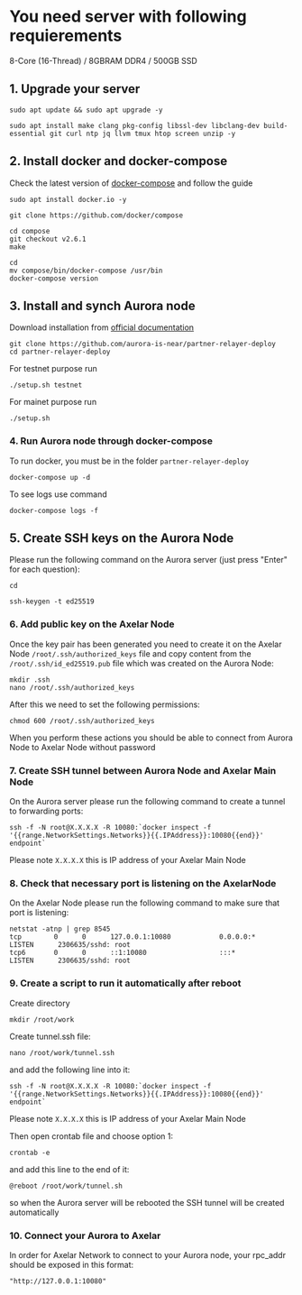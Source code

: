 # You need server with following requierements

8-Core (16-Thread) / 8GBRAM DDR4 / 500GB SSD

## 1. Upgrade your server
```
sudo apt update && sudo apt upgrade -y
```
```
sudo apt install make clang pkg-config libssl-dev libclang-dev build-essential git curl ntp jq llvm tmux htop screen unzip -y
```
## 2. Install docker and docker-compose

Check the latest version of [docker-compose](https://github.com/docker/compose) and follow the guide
```
sudo apt install docker.io -y
```
```
git clone https://github.com/docker/compose
```
```
cd compose
git checkout v2.6.1
make
```
```
cd
mv compose/bin/docker-compose /usr/bin
docker-compose version
```
## 3. Install and synch Aurora node

Download installation from [official documentation](https://github.com/aurora-is-near/partner-relayer-deploy)
```
git clone https://github.com/aurora-is-near/partner-relayer-deploy
cd partner-relayer-deploy
```
For testnet purpose run 
```
./setup.sh testnet
```
For mainet purpose run
```
./setup.sh
```
### 4. Run Aurora node through docker-compose
To run docker, you must be in the folder `partner-relayer-deploy`
``` 
docker-compose up -d
```
To see logs use command
```
docker-compose logs -f
```
## 5. Create SSH keys on the Aurora Node
Please run the following command on the Aurora server (just press "Enter" for each question):
```
cd
```
```
ssh-keygen -t ed25519
```

### 6. Add public key on the Axelar Node
Once the key pair has been generated you need to create it on the Axelar Node `/root/.ssh/authorized_keys` file and copy content from the `/root/.ssh/id_ed25519.pub` file which was created on the Aurora Node:
```
mkdir .ssh
nano /root/.ssh/authorized_keys
```
After this we need to set the following permissions:
```
chmod 600 /root/.ssh/authorized_keys
```
When you perform these actions you should be able to connect from Aurora Node to Axelar Node without password

### 7. Create SSH tunnel between Aurora Node and Axelar Main Node
On the Aurora server please run the following command to create a tunnel to forwarding ports:
```
ssh -f -N root@X.X.X.X -R 10080:`docker inspect -f '{{range.NetworkSettings.Networks}}{{.IPAddress}}:10080{{end}}' endpoint`
```
Please note `X.X.X.X` this is IP address of your Axelar Main Node

### 8. Check that necessary port is listening on the AxelarNode
On the Axelar Node please run the following command to make sure that port is listening:
```
netstat -atnp | grep 8545
tcp        0      0      127.0.0.1:10080            0.0.0.0:*               LISTEN      2306635/sshd: root
tcp6       0      0      ::1:10080                  :::*                    LISTEN      2306635/sshd: root
```

### 9. Create a script to run it automatically after reboot
Create directory
```
mkdir /root/work
```

Create tunnel.ssh file:
```
nano /root/work/tunnel.ssh
```
and add the following line into it:
```
ssh -f -N root@X.X.X.X -R 10080:`docker inspect -f '{{range.NetworkSettings.Networks}}{{.IPAddress}}:10080{{end}}' endpoint`
```
Please note `X.X.X.X` this is IP address of your Axelar Main Node

Then open crontab file and choose option 1:
```
crontab -e
```

and add this line to the end of it:

```
@reboot /root/work/tunnel.sh
```

so when the Aurora server will be rebooted the SSH tunnel will be created automatically

### 10. Connect your Aurora to Axelar
In order for Axelar Network to connect to your Aurora node, your rpc_addr should be exposed in this format:

`"http://127.0.0.1:10080"`

